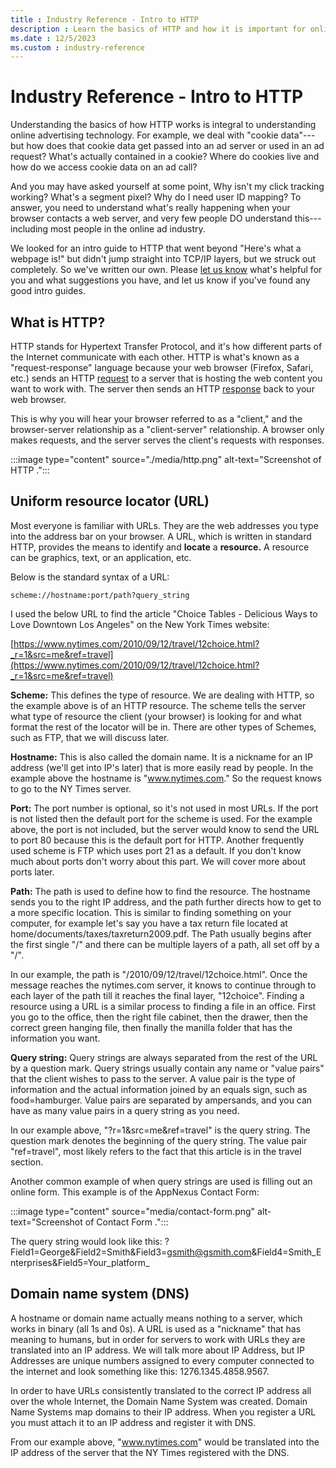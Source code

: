 ```yaml
---
title : Industry Reference - Intro to HTTP
description : Learn the basics of HTTP and how it is important for online advertising
ms.date : 12/5/2023
ms.custom : industry-reference
---
```



# Industry Reference - Intro to HTTP

Understanding the basics of how HTTP works is integral to understanding
online advertising technology. For example, we deal with "cookie
data"---but how does that cookie data get passed into an ad server or
used in an ad request? What's actually contained in a cookie? Where do
cookies live and how do we access cookie data on an ad call?

And you may have asked yourself at some point, Why isn't my click
tracking working? What's a segment pixel? Why do I need user ID mapping?
To answer, you need to understand what's really happening when your
browser contacts a web server, and very few people DO understand
this---including most people in the online ad industry.

We looked for an intro guide to HTTP that went beyond "Here's what a
webpage is!" but didn't jump straight into TCP/IP layers, but we struck
out completely. So we've written our own. Please [let us
know](mailto:wiki@appnexus.com) what's helpful for you and what suggestions you have, and let
us know if you've found any good intro guides.

## What is HTTP?

HTTP stands for Hypertext Transfer Protocol, and it's how different
parts of the Internet communicate with each other. HTTP is what's known
as a "request-response" language because your web browser (Firefox,
Safari, etc.) sends an HTTP <u>request</u> to a server that is hosting
the web content you want to work with. The server then sends an HTTP
<u>response</u> back to your web browser.

This is why you will hear your browser referred to as a "client," and
the browser-server relationship as a "client-server" relationship. A
browser only makes requests, and the server serves the client's requests
with responses.

:::image type="content" source="./media/http.png" alt-text="Screenshot of HTTP .":::

## Uniform resource locator (URL)

Most everyone is familiar with URLs. They are the web addresses you type
into the address bar on your browser. A URL, which is written in
standard HTTP, provides the means to identify and **locate** a
**resource.** A resource can be graphics, text, or an application, etc.

Below is the standard syntax of a URL:

``` 
scheme://hostname:port/path?query_string
```
I used the below URL to find the article "Choice Tables - Delicious Ways
to Love Downtown Los Angeles" on the New York Times website:

[https://www.nytimes.com/2010/09/12/travel/12choice.html?_r=1&src=me&ref=travel](https://www.nytimes.com/2010/09/12/travel/12choice.html?_r=1&src=me&ref=travel)

**Scheme:** This defines the type of resource. We are dealing with HTTP,
so the example above is of an HTTP resource. The scheme tells the server
what type of resource the client (your browser) is looking for and what
format the rest of the locator will be in. There are other types of
Schemes, such as FTP, that we will discuss later.

**Hostname:** This is also called the domain name. It is a nickname for
an IP address (we'll get into IP's later) that is more easily read by
people. In the example above the hostname is "www.nytimes.com." So the
request knows to go to the NY Times server.

**Port:** The port number is optional, so it's not used in most URLs. If
the port is not listed then the default port for the scheme is used. For
the example above, the port is not included, but the server would know
to send the URL to port 80 because this is the default port for HTTP.
Another frequently used scheme is FTP which uses port 21 as a default.
If you don't know much about ports don't worry about this part. We will
cover more about ports later.

**Path:** The path is used to define how to find the resource. The
hostname sends you to the right IP address, and the path further directs
how to get to a more specific location. This is similar to finding
something on your computer, for example let's say you have a tax return
file located at home/documents/taxes/taxreturn2009.pdf. The Path usually
begins after the first single "/" and there can be multiple layers of a
path, all set off by a "/".

In our example, the path is "/2010/09/12/travel/12choice.html". Once the
message reaches the nytimes.com server, it knows to continue through to
each layer of the path till it reaches the final layer, "12choice".
Finding a resource using a URL is a similar process to finding a file in
an office. First you go to the office, then the right file cabinet, then
the drawer, then the correct green hanging file, then finally the
manilla folder that has the information you want.

**Query string:** Query strings are always separated from the rest of
the URL by a question mark. Query strings usually contain any name or
"value pairs" that the client wishes to pass to the server. A value pair
is the type of information and the actual information joined by an
equals sign, such as food=hamburger. Value pairs are separated by
ampersands, and you can have as many value pairs in a query string as
you need.

In our example above, "?r=1&src=me&ref=travel" is the query string. The
question mark denotes the beginning of the query string. The value pair
"ref=travel", most likely refers to the fact that this article is in the
travel section.

Another common example of when query strings are used is filling out an
online form. This example is of the AppNexus
Contact Form:

:::image type="content" source="media/contact-form.png" alt-text="Screenshot of Contact Form .":::

The query string would look like this:
?Field1=George&Field2=Smith&Field3=gsmith@gsmith.com&Field4=Smith_Enterprises&Field5=Your_platform\_

## Domain name system (DNS)

A hostname or domain name actually means nothing to a server, which
works in binary (all 1s and 0s). A URL is used as a "nickname" that has
meaning to humans, but in order for servers to work with URLs they are
translated into an IP address. We will talk more about IP Address, but
IP Addresses are unique numbers assigned to every computer connected to
the internet and look something like this: 1276.1345.4858.9567.

In order to have URLs consistently translated to the correct IP address
all over the whole Internet, the Domain Name System was created. Domain
Name Systems map domains to their IP address. When you register a URL
you must attach it to an IP address and register it with DNS.

From our example above, "www.nytimes.com" would be translated into the
IP address of the server that the NY Times registered with the DNS.
